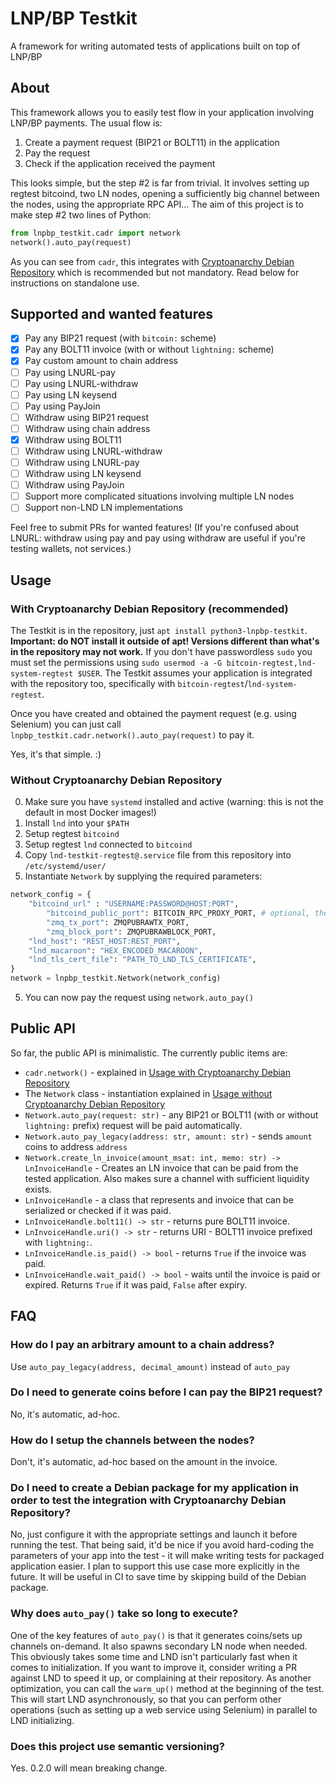 # LNP/BP Testkit

A framework for writing automated tests of applications built on top of LNP/BP

## About

This framework allows you to easily test flow in your application involving LNP/BP payments.
The usual flow is:

1. Create a payment request (BIP21 or BOLT11) in the application
2. Pay the request
3. Check if the application received the payment

This looks simple, but the step #2 is far from trivial.
It involves setting up regtest bitcoind, two LN nodes, opening a sufficiently big channel between the nodes, using the appropriate RPC API...
The aim of this project is to make step #2 two lines of Python:

```python
from lnpbp_testkit.cadr import network
network().auto_pay(request)
```

As you can see from `cadr`, this integrates with [Cryptoanarchy Debian Repository](https://github.com/Kixunil/cryptoanarchy-deb-repo-builder) which is recommended but not mandatory.
Read below for instructions on standalone use.

## Supported and wanted features

- [x] Pay any BIP21 request (with `bitcoin:` scheme)
- [x] Pay any BOLT11 invoice (with or without `lightning:` scheme)
- [x] Pay custom amount to chain address
- [ ] Pay using LNURL-pay
- [ ] Pay using LNURL-withdraw
- [ ] Pay using LN keysend
- [ ] Pay using PayJoin
- [ ] Withdraw using BIP21 request
- [ ] Withdraw using chain address
- [x] Withdraw using BOLT11
- [ ] Withdraw using LNURL-withdraw
- [ ] Withdraw using LNURL-pay
- [ ] Withdraw using LN keysend
- [ ] Withdraw using PayJoin
- [ ] Support more complicated situations involving multiple LN nodes
- [ ] Support non-LND LN implementations

Feel free to submit PRs for wanted features!
(If you're confused about LNURL: withdraw using pay and pay using withdraw are useful if you're testing wallets, not services.)

## Usage 

### With Cryptoanarchy Debian Repository (recommended)

The Testkit is in the repository, just `apt install python3-lnpbp-testkit`.
**Important: do NOT install it outside of apt! Versions different than what's in the repository may not work.**
If you don't have passwordless `sudo` you must set the permissions using `sudo usermod -a -G bitcoin-regtest,lnd-system-regtest $USER`.
The Testkit assumes your application is integrated with the repository too,
specifically with `bitcoin-regtest`/`lnd-system-regtest`.

Once you have created and obtained the payment request (e.g. using Selenium) you can just call `lnpbp_testkit.cadr.network().auto_pay(request)` to pay it.

Yes, it's that simple. :)

### Without Cryptoanarchy Debian Repository

0. Make sure you have `systemd` installed and active (warning: this is not the default in most Docker images!)
1. Install `lnd` into your `$PATH`
2. Setup regtest `bitcoind`
3. Setup regtest `lnd` connected to `bitcoind`
4. Copy `lnd-testkit-regtest@.service` file from this repository into `/etc/systemd/user/`
5. Instantiate `Network` by supplying the required parameters:

```python
network_config = {
	"bitcoind_url" : "USERNAME:PASSWORD@HOST:PORT",
        "bitcoind_public_port": BITCOIN_RPC_PROXY_PORT, # optional, the port from bitcoind_url will be used if not present
        "zmq_tx_port": ZMQPUBRAWTX_PORT,
        "zmq_block_port": ZMQPUBRAWBLOCK_PORT,
	"lnd_host": "REST_HOST:REST_PORT",
	"lnd_macaroon": "HEX_ENCODED_MACAROON",
	"lnd_tls_cert_file": "PATH_TO_LND_TLS_CERTIFICATE",
}
network = lnpbp_testkit.Network(network_config)
```

5. You can now pay the request using `network.auto_pay()`

## Public API

So far, the public API is minimalistic. The currently public items are:

* `cadr.network()` - explained in [Usage with Cryptoanarchy Debian Repository](#with-cryptoanarchy-debian-repository-recommended)
* The `Network` class - instantiation explained in [Usage without Cryptoanarchy Debian Repository](#without-cryptoanarchy-debian-repository)
* `Network.auto_pay(request: str)` - any BIP21 or BOLT11 (with or without `lightning:` prefix) request will be paid automatically.
* `Network.auto_pay_legacy(address: str, amount: str)` - sends `amount` coins to address `address`
* `Network.create_ln_invoice(amount_msat: int, memo: str) -> LnInvoiceHandle` - Creates an LN invoice that can be paid from the tested application.
                                                                                Also makes sure a channel with sufficient liquidity exists.
* `LnInvoiceHandle` - a class that represents and invoice that can be serialized or checked if it was paid.
* `LnInvoiceHandle.bolt11() -> str` - returns pure BOLT11 invoice.
* `LnInvoiceHandle.uri() -> str` - returns URI - BOLT11 invoice prefixed with `lightning:`.
* `LnInvoiceHandle.is_paid() -> bool` - returns `True` if the invoice was paid.
* `LnInvoiceHandle.wait_paid() -> bool` - waits until the invoice is paid or expired. Returns `True` if it was paid, `False` after expiry.

## FAQ

### How do I pay an arbitrary amount to a chain address?

Use `auto_pay_legacy(address, decimal_amount)` instead of `auto_pay`

### Do I need to generate coins before I can pay the BIP21 request?

No, it's automatic, ad-hoc.

### How do I setup the channels between the nodes?

Don't, it's automatic, ad-hoc based on the amount in the invoice.

### Do I need to create a Debian package for my application in order to test the integration with Cryptoanarchy Debian Repository?

No, just configure it with the appropriate settings and launch it before running the test.
That being said, it'd be nice if you avoid hard-coding the parameters of your app into the test - it will make writing tests for packaged application easier.
I plan to support this use case more explicitly in the future.
It will be useful in CI to save time by skipping build of the Debian package.

### Why does `auto_pay()` take so long to execute?

One of the key features of `auto_pay()` is that it generates coins/sets up channels on-demand.
It also spawns secondary LN node when needed.
This obviously takes some time and LND isn't particularly fast when it comes to initialization.
If you want to improve it, consider writing a PR against LND to speed it up, or complaining at their repository.
As another optimization, you can call the `warm_up()` method at the beginning of the test.
This will start LND asynchronously, so that you can perform other operations (such as setting up a web service using Selenium) in parallel to LND initializing.

### Does this project use semantic versioning?

Yes. 0.2.0 will mean breaking change.
